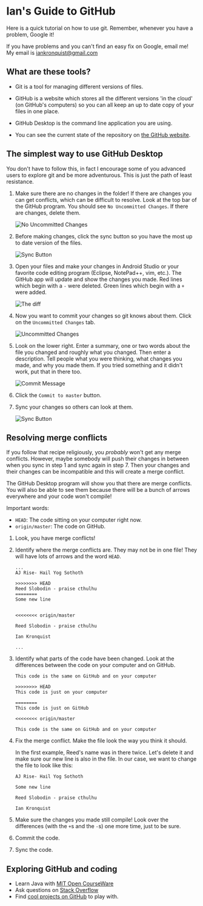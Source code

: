 Ian's Guide to GitHub
=====================

Here is a quick tutorial on how to use git. Remember, whenever you have a
problem, Google it!

If you have problems and you can't find an easy fix on Google, email me! My
email is iankronquist@gmail.com

What are these tools?
---------------------

* Git is a tool for managing different versions of files.

* GitHub is a website which stores all the different versions 'in the cloud'
  (on GitHub's computers) so you can all keep an up to date copy of your files
  in one place.

* GitHub Desktop is the command line application you are using.

* You can see the current state of the repository on [the GitHub website](https://github.com/iankronquist/fellowshipoftherobot).


The simplest way to use GitHub Desktop
--------------------------------------

You don't have to follow this, in fact I encourage some of you advanced users
to explore git and be more adventurous. This is just the path of least
resistance.

1. Make sure there are no changes in the folder! If there are changes you can
   get conflicts, which can be difficult to resolve. Look at the top bar of the
   GitHub program. You should see `No Uncommitted Changes`.
   If there are changes, delete them.

   ![No Uncommitted Changes](pictures/nouncommittedchanges.png)



2. Before making changes, click the sync button so you have the most up to date
   version of the files.

   ![Sync Button](pictures/syncbutton.png)

3. Open your files and make your changes in Android Studio or your favorite
   code editing program (Eclipse, NotePad++, vim, etc.). The GitHub app will
   update and show the changes you made. Red lines which begin with a `-` were
   deleted. Green lines which begin with a `+` were added.

   ![The diff](pictures/diff.png)

4. Now you want to commit your changes so git knows about them. Click on the
   `Uncommitted Changes` tab.

   ![Uncommitted Changes](pictures/oneuncommittedchange.png)

5. Look on the lower right. Enter a summary, one or two words about the file
   you changed and roughly what you changed. Then enter a description. Tell people
   what you were thinking, what changes you made, and why you made them. If you
   tried something and it didn't work, put that in there too.

   ![Commit Message](pictures/commitmessage.png)

6. Click the `Commit to master` button.

7. Sync your changes so others can look at them.

   ![Sync Button](pictures/syncbutton.png)


Resolving merge conflicts
-------------------------

If you follow that recipe religiously, you *probably* won't get any merge
conflicts. However, maybe somebody will push their changes in between when you
sync in step 1 and sync again in step 7. Then your changes and their changes
can be incompatible and this will create a merge conflict.

The GitHub Desktop program will show you that there are merge conflicts. You
will also be able to see them because there will be a bunch of arrows
everywhere and your code won't compile!

Important words:

* `HEAD`: The code sitting on your computer right now.
* `origin/master`: The code on GitHub.

1. Look, you have merge conflicts!

2. Identify where the merge conflicts are. They may not be in one file! They
   will have lots of arrows and the word `HEAD`.

   ```
   ...
   AJ Rise- Hail Yog Sothoth

   >>>>>>>> HEAD
   Reed Slobodin - praise cthulhu
   ========
   Some new line


   <<<<<<<< origin/master

   Reed Slobodin - praise cthulhu

   Ian Kronquist

   ...
   ```

3. Identify what parts of the code have been changed. Look at the differences
   between the code on your computer and on GitHub.

   ```
   This code is the same on GitHub and on your computer

   >>>>>>>> HEAD
   This code is just on your computer

   ========
   This code is just on GitHub

   <<<<<<<< origin/master

   This code is the same on GitHub and on your computer

   ```

4. Fix the merge conflict. Make the file look the way you think it should.

   In the first example, Reed's name was in there twice. Let's delete it and make
   sure our new line is also in the file. In our case, we want to change the file
   to look like this:

   ```
   AJ Rise- Hail Yog Sothoth

   Some new line

   Reed Slobodin - praise cthulhu

   Ian Kronquist

   ```
5. Make sure the changes you made still compile!
   Look over the differences (with the `+`s and the `-`s) one more time, just
   to be sure.

7. Commit the code.

8. Sync the code.

Exploring GitHub and coding
---------------------------

* Learn Java with [MIT Open CourseWare](http://ocw.mit.edu/courses/electrical-engineering-and-computer-science/6-092-introduction-to-programming-in-java-january-iap-2010/)
* Ask questions on [Stack Overflow](https://stackoverflow.com/questions/tagged/java)
* Find [cool projects on GitHub](https://github.com/explore) to play with.
